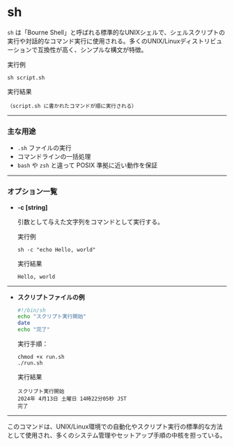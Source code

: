 [](sh.md)
# sh
`sh` は「Bourne Shell」と呼ばれる標準的なUNIXシェルで、シェルスクリプトの実行や対話的なコマンド実行に使用される。多くのUNIX/Linuxディストリビューションで互換性が高く、シンプルな構文が特徴。

  実行例 [](変更しない)

  ```
  sh script.sh
  ```

  実行結果 [](変更しない)

  ```
  （script.sh に書かれたコマンドが順に実行される）
  ```

---

### 主な用途

- `.sh` ファイルの実行
- コマンドラインの一括処理
- `bash` や `zsh` と違って POSIX 準拠に近い動作を保証

---

### オプション一覧

- **-c [string]**

  引数として与えた文字列をコマンドとして実行する。

  実行例 [](変更しない)

  ```
  sh -c "echo Hello, world"
  ```

  実行結果 [](変更しない)

  ```
  Hello, world
  ```

---

- **スクリプトファイルの例**

  ```sh
  #!/bin/sh
  echo "スクリプト実行開始"
  date
  echo "完了"
  ```

  実行手順：

  ```
  chmod +x run.sh
  ./run.sh
  ```

  実行結果 [](変更しない)

  ```
  スクリプト実行開始
  2024年 4月13日 土曜日 14時22分05秒 JST
  完了
  ```

---

このコマンドは、UNIX/Linux環境での自動化やスクリプト実行の標準的な方法として使用され、多くのシステム管理やセットアップ手順の中核を担っている。